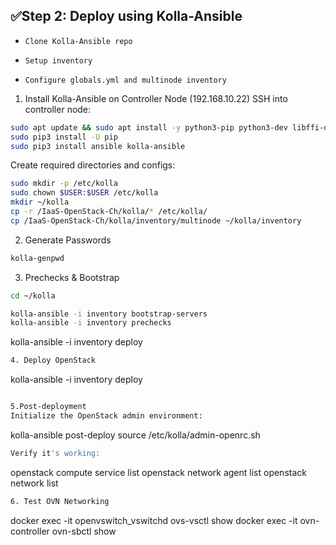 ## ✅Step 2: Deploy using Kolla-Ansible

- `Clone Kolla-Ansible repo`

- `Setup inventory`

- `Configure globals.yml and multinode inventory`
  
1. Install Kolla-Ansible on Controller Node (192.168.10.22)
SSH into controller node:

```bash
sudo apt update && sudo apt install -y python3-pip python3-dev libffi-dev gcc libssl-dev git
sudo pip3 install -U pip
sudo pip3 install ansible kolla-ansible
```

Create required directories and configs:

```bash
sudo mkdir -p /etc/kolla
sudo chown $USER:$USER /etc/kolla
mkdir ~/kolla
cp -r /IaaS-OpenStack-Ch/kolla/* /etc/kolla/
cp /IaaS-OpenStack-Ch/kolla/inventory/multinode ~/kolla/inventory
```

2.  Generate Passwords
```bash
kolla-genpwd
```

3. Prechecks & Bootstrap
```bash
cd ~/kolla

kolla-ansible -i inventory bootstrap-servers
kolla-ansible -i inventory prechecks
```
kolla-ansible -i inventory deploy
```bash
4. Deploy OpenStack
```
kolla-ansible -i inventory deploy
```bash

5.Post-deployment
Initialize the OpenStack admin environment:
```
kolla-ansible post-deploy
source /etc/kolla/admin-openrc.sh
```bash
Verify it's working:

```
openstack compute service list
openstack network agent list
openstack network list
```bash
6. Test OVN Networking
```
docker exec -it openvswitch_vswitchd ovs-vsctl show
docker exec -it ovn-controller ovn-sbctl show
```bash
